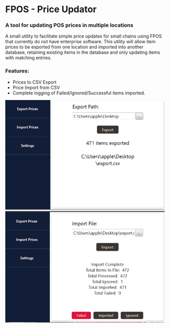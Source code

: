 # FPOS - Price Updator
### A tool for updating POS prices in multiple locations

A small utility to facilitate simple price updates for small chains using FPOS that currently do not have enterprise software. This utility will allow item prices to be exported from one location and imported into another database, retaining existing items in the database and only updating items with matching entries.

### Features:
- Prices to CSV Export 
- Price Import from CSV
- Complete logging of Failed/Ignored/Successful items imported.

![Image description](https://github.com/appleton6509/FPOSPriceUpdater/blob/master/readme1.png)
![Image description](https://github.com/appleton6509/FPOSPriceUpdater/blob/master/readme2.png)
